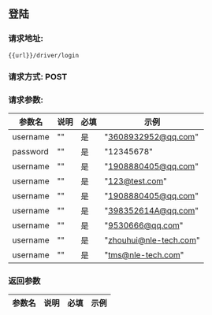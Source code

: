 ## 登陆
### 请求地址:
```
{{url}}/driver/login
```
### 请求方式: POST  
### 请求参数:  

|参数名|说明|必填|示例|  
 |---|---|---|---|  
|username|""|是|"3608932952@qq.com"|  
|password|""|是|"12345678"|  
|username|""|是|"1908880405@qq.com"|  
|username|""|是|"123@test.com"|  
|username|""|是|"1908880405@qq.com"|  
|username|""|是|"398352614A@qq.com"|  
|username|""|是|"9530666@qq.com"|  
|username|""|是|"zhouhui@nle-tech.com"|  
|username|""|是|"tms@nle-tech.com"|  
### 返回参数  

|参数名|说明|必填|示例|  
 |---|---|---|---|  
